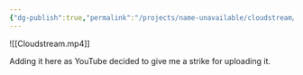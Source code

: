 ```yaml
---
{"dg-publish":true,"permalink":"/projects/name-unavailable/cloudstream/","dgPassFrontmatter":true,"noteIcon":"1","created":"2023-12-04T23:40:00.976+05:30","updated":"2023-12-21T16:50:31.173+05:30"}
---
```


![[Cloudstream.mp4]]

Adding it here as YouTube decided to give me a strike for uploading it.